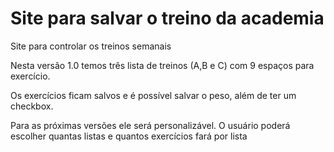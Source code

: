 # Site para salvar o treino da academia
<p>Site para controlar os treinos semanais</p>
<p>Nesta versão 1.0 temos três lista de treinos (A,B e C) com 9 espaços para exercício.</p>
<p>Os exercícios ficam salvos e é possível salvar o peso, além de ter um checkbox.</p>
<p>Para as próximas versões ele será personalizável. O usuário poderá escolher quantas listas e quantos exercícios fará por lista</P> 
